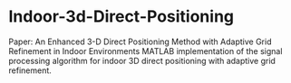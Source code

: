 # Indoor-3d-Direct-Positioning
Paper: An Enhanced 3-D Direct Positioning Method with Adaptive Grid Refinement in Indoor Environments
MATLAB implementation of the signal processing algorithm for indoor 3D direct positioning with adaptive grid refinement.


